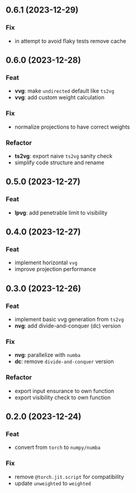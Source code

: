 ## 0.6.1 (2023-12-29)

### Fix

- in attempt to avoid flaky tests remove cache

## 0.6.0 (2023-12-28)

### Feat

- **vvg**: make `undirected` default like `ts2vg`
- **vvg**: add custom weight calculation

### Fix

- normalize projections to have correct weights

### Refactor

- **ts2vg**: export naive `ts2vg` sanity check
- simplify code structure and rename

## 0.5.0 (2023-12-27)

### Feat

- **lpvg**: add penetrable limit to visibility

## 0.4.0 (2023-12-27)

### Feat

- implement horizontal `vvg`
- improve projection performance

## 0.3.0 (2023-12-26)

### Feat

- implement basic vvg generation from `ts2vg`
- **nvg**: add divide-and-conquer (dc) version

### Fix

- **nvg**: parallelize with `numba`
- **dc**: remove `divide-and-conquer` version

### Refactor

- export input ensurance to own function
- export visibility check to own function

## 0.2.0 (2023-12-24)

### Feat

- convert from `torch` to `numpy/numba`

### Fix

- remove `@torch.jit.script` for compatibility
- update `unweighted` to `weighted`
